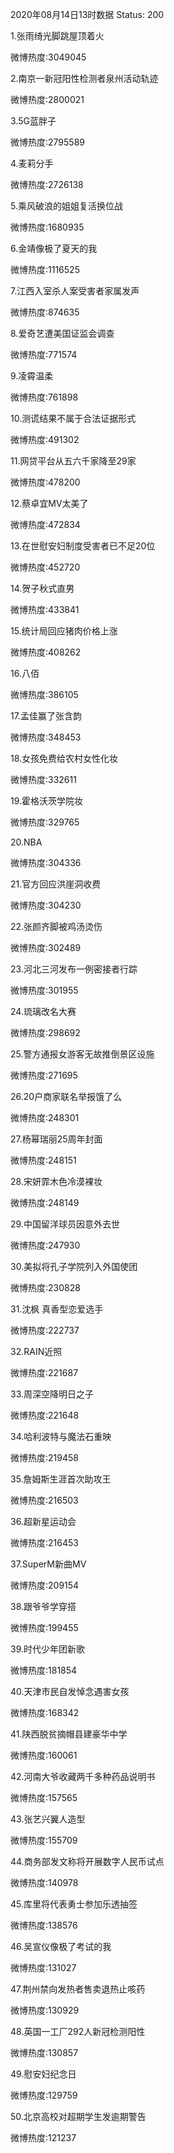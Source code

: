 2020年08月14日13时数据
Status: 200

1.张雨绮光脚跳屋顶着火

微博热度:3049045

2.南京一新冠阳性检测者泉州活动轨迹

微博热度:2800021

3.5G蓝胖子

微博热度:2795589

4.麦莉分手

微博热度:2726138

5.乘风破浪的姐姐复活换位战

微博热度:1680935

6.金靖像极了夏天的我

微博热度:1116525

7.江西入室杀人案受害者家属发声

微博热度:874635

8.爱奇艺遭美国证监会调查

微博热度:771574

9.凌霄温柔

微博热度:761898

10.测谎结果不属于合法证据形式

微博热度:491302

11.网贷平台从五六千家降至29家

微博热度:478200

12.蔡卓宜MV太美了

微博热度:472834

13.在世慰安妇制度受害者已不足20位

微博热度:452720

14.贺子秋式直男

微博热度:433841

15.统计局回应猪肉价格上涨

微博热度:408262

16.八佰

微博热度:386105

17.孟佳赢了张含韵

微博热度:348453

18.女孩免费给农村女性化妆

微博热度:332611

19.霍格沃茨学院妆

微博热度:329765

20.NBA

微博热度:304336

21.官方回应洪崖洞收费

微博热度:304230

22.张颜齐脚被鸡汤烫伤

微博热度:302489

23.河北三河发布一例密接者行踪

微博热度:301955

24.琉璃改名大赛

微博热度:298692

25.警方通报女游客无故推倒景区设施

微博热度:271695

26.20户商家联名举报饿了么

微博热度:248301

27.杨幂瑞丽25周年封面

微博热度:248151

28.宋妍霏木色冷漠裸妆

微博热度:248149

29.中国留洋球员因意外去世

微博热度:247930

30.美拟将孔子学院列入外国使团

微博热度:230828

31.沈枫 真香型恋爱选手

微博热度:222737

32.RAIN近照

微博热度:221687

33.周深空降明日之子

微博热度:221648

34.哈利波特与魔法石重映

微博热度:219458

35.詹姆斯生涯首次助攻王

微博热度:216503

36.超新星运动会

微博热度:216453

37.SuperM新曲MV

微博热度:209154

38.跟爷爷学穿搭

微博热度:199455

39.时代少年团新歌

微博热度:181854

40.天津市民自发悼念遇害女孩

微博热度:168342

41.陕西脱贫摘帽县建豪华中学

微博热度:160061

42.河南大爷收藏两千多种药品说明书

微博热度:157565

43.张艺兴翼人造型

微博热度:155709

44.商务部发文称将开展数字人民币试点

微博热度:140978

45.库里将代表勇士参加乐透抽签

微博热度:138576

46.吴宣仪像极了考试的我

微博热度:131027

47.荆州禁向发热者售卖退热止咳药

微博热度:130929

48.英国一工厂292人新冠检测阳性

微博热度:130857

49.慰安妇纪念日

微博热度:129759

50.北京高校对超期学生发逾期警告

微博热度:121237

